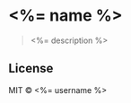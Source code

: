 # <%= name %>
<!--
[![Go Report Card](https://goreportcard.com/badge/github.com/<%= username %>/<%= name %>)](https://goreportcard.com/report/github.com/<%= username %>/<%= name %>)<% if (test === 'travis') { %>
[![Build Status](https://travis-ci.org/<%= username %>/<%= name %>.svg?branch=master)](https://travis-ci.org/<%= username %>/<%= name %>)<% } %>
-->

> <%= description %>

## License

MIT &copy; <%= username %>

